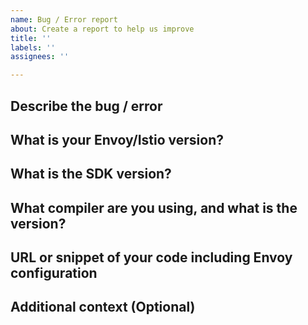 ```yaml
---
name: Bug / Error report
about: Create a report to help us improve
title: ''
labels: ''
assignees: ''

---
```


<!-- PLEASE FILL IN THE FOLLOWINGS for EVERY ISSUE you make. -->

## Describe the bug / error

## What is your Envoy/Istio version?

## What is the SDK version?

## What compiler are you using, and what is the version?

## URL or snippet of your code including Envoy configuration

## Additional context (Optional)
